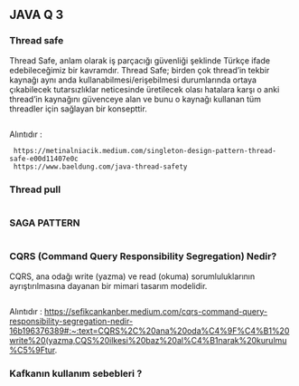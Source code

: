 ## JAVA Q 3
### Thread safe
Thread Safe, anlam olarak iş parçacığı güvenliği şeklinde Türkçe ifade edebileceğimiz bir kavramdır. 
Thread Safe; birden çok thread’in tekbir kaynağı aynı anda kullanabilmesi/erişebilmesi durumlarında 
ortaya çıkabilecek tutarsızlıklar neticesinde üretilecek olası hatalara karşı 
o anki thread’in kaynağını güvenceye alan ve bunu o kaynağı kullanan tüm threadler için sağlayan bir konsepttir.
```

```
Alıntıdır : 
```
 https://metinalniacik.medium.com/singleton-design-pattern-thread-safe-e00d11407e0c
 https://www.baeldung.com/java-thread-safety
```
### Thread pull
```

```
### SAGA PATTERN
```

```
### CQRS (Command Query Responsibility Segregation) Nedir?
CQRS, ana odağı write (yazma) ve read (okuma) sorumluluklarının ayrıştırılmasına dayanan bir mimari tasarım modelidir. 
```
```
Alıntıdır :  https://sefikcankanber.medium.com/cqrs-command-query-responsibility-segregation-nedir-16b196376389#:~:text=CQRS%2C%20ana%20oda%C4%9F%C4%B1%20write%20(yazma,CQS%20ilkesi%20baz%20al%C4%B1narak%20kurulmu%C5%9Ftur.



### Kafkanın kullanım sebebleri ? 
```

```
